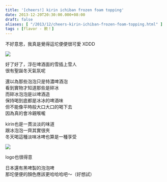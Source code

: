 ```yaml
---
title: '[cheers!] kirin ichiban frozen foam topping'
date: 2013-12-20T20:30:00.000+08:00
draft: false
aliases: [ "/2013/12/cheers-kirin-ichiban-frozen-foam-topping.html" ]
tags : [flavor - 飲！]
---
```


不好意思，我真是覺得這坨便便很可愛 XDDD  

![](/images/kirinfrozen.jpg)

好了好了，浮在啤酒面的雪插上雪人  
很有聖誕冬天氣氛呢  
  
還以為那些泡泡只是特濃啤酒泡  
看到實物才知道那些是碎冰  
而碎冰泡泡是以啤酒造  
保持喝到底都是冰冰的啤酒味  
但不能像平時般大口大口的喝下去  
因為真的會冷親喉嚨  
  
kirin也是一貫淡淡的味道  
跟冰泡泡一齊其實很夾  
冬天喝這種淡味冰啤也算是一種享受  

![](/images/kirinfrozen1.jpg)

logo也很得意  
  
  
日本還有黑啤製的泡泡啤  
那坨便便的顏色應該更哈哈哈吧～（好想試）
